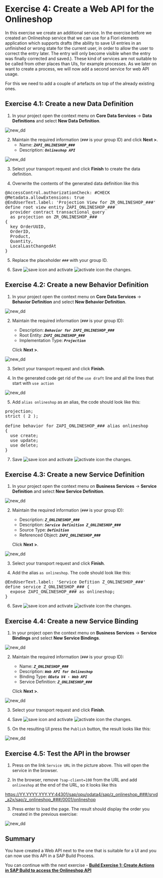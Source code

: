 
# Exercise 4: Create a Web API for the Onlineshop

In this exercise we create an additional service. In the exercise before we created an Onlineshop service that we can use for a Fiori elements application which supports drafts (the ability to save UI entries in an unfinished or wrong state for the current user, in order to allow the user to correct the entry later. The entry will only become visible when the entry was finally corrected and saved.). These kind of services are not suitable to be called from other places than UIs, for example processes. As we later on want to create a process, we will now add a second service for web API usage. 

For this we need to add a couple of artefacts on top of the already existing ones.

## Exercise 4.1: Create a new Data Definition

1. In your project open the context menu on **Core Data Services** -> **Data Definitions** and select **New Data Definition**.

![new_dd](images/100.png) 

2. Maintain the required information (`###` is your group ID) and click **Next >**.
      - Name: _**`ZAPI_ONLINESHOP_###`**_  
      - Description: _**`Onlineshop API`**_  

![new_dd](images/110.png) 

3.  Select your transport request and click **Finish** to create the data definition.

4. Overwrite the contents of the generated data definition like this

<pre lang="ABAP">
@AccessControl.authorizationCheck: #CHECK
@Metadata.allowExtensions: true
@EndUserText.label: 'Projection View for ZR_ONLINESHOP_###'
define root view entity ZAPI_ONLINESHOP_###
  provider contract transactional_query
  as projection on ZR_ONLINESHOP_###
{
  key OrderUUID,
  OrderID,
  Product,
  Quantity,
  LocalLastChangedAt
}
</pre>

5. Replace the placeholder `###` with your group ID. 

6. Save ![save icon](../../images/adt_save.png) and activate ![activate icon](../../images/adt_activate.png) the changes.

## Exercise 4.2: Create a new Behavior Definition

1. In your project open the context menu on **Core Data Services** -> **Behavior Definition** and select **New Behavior Definition**.

![new_dd](images/120.png) 

2. Maintain the required information (`###` is your group ID):
      - Description: _**`Behavior for ZAPI_ONLINESHOP_###`**_
      - Root Entity: _**`ZAPI_ONLINESHOP_###`**_
      - Implementation Type: _**`Projection`**_
       
      Click **Next >**.

![new_dd](images/130.png) 

3. Select your transport request and click **Finish**.

4. In the generated code get rid of the `use draft` line and all the lines that start with `use action`

![new_dd](images/140.png) 

5. Add `alias onlineshop` as an alias, the code should look like this:

<pre lang="ABAP">
projection;
strict ( 2 );

define behavior for ZAPI_ONLINESHOP_### alias onlineshop
{
  use create;
  use update;
  use delete;
}
</pre> 

7. Save ![save icon](../../images/adt_save.png) and activate ![activate icon](../../images/adt_activate.png) the changes.

## Exercise 4.3: Create a new Service Definition

1. In your project open the context menu on **Business Services** -> **Service Definition** and select **New Service Definition**.

![new_dd](images/150.png) 

2. Maintain the required information (`###` is your group ID):
      - Description: _**`Z_ONLINESHOP_###`**_
      - Description: _**`Service Definition Z_ONLINESHOP_###`**_
      - Source Type: _**`Definition`**_
      - Referenced Object: _**`ZAPI_ONLINESHOP_###`**_
       
      Click **Next >**.

![new_dd](images/160.png) 

3. Select your transport request and click **Finish**.

5. Add the alias `as onlineshop`. The code should look like this:

<pre lang="ABAP">
@EndUserText.label: 'Service Defition Z_ONLINESHOP_###'
define service Z_ONLINESHOP_### {
  expose ZAPI_ONLINESHOP_### as onlineshop;
}
</pre>

6. Save ![save icon](../../images/adt_save.png) and activate ![activate icon](../../images/adt_activate.png) the changes.

## Exercise 4.4: Create a new Service Binding

1. In your project open the context menu on **Business Services** -> **Service Bindings** and select **New Service Bindings**.

![new_dd](images/170.png) 

2. Maintain the required information (`###` is your group ID):
      - Name: _**`Z_ONLINESHOP_###`**_
      - Description: _**`Web API for Onlineshop`**_
      - Binding Type: _**`OData V4 - Web API`**_
      - Service Definition: _**`Z_ONLINESHOP_###`**_
       
      Click **Next >**.

![new_dd](images/180.png) 

3. Select your transport request and click **Finish**.

4. Save ![save icon](../../images/adt_save.png) and activate ![activate icon](../../images/adt_activate.png) the changes.

5. On the resulting UI press the `Publish` button, the result looks like this:

![new_dd](images/190.png) 

## Exercise 4.5: Test the API in the browser

1. Press on the link `Service URL` in the picture above. This will open the service in the browser.

2. In the browser, remove `?sap-client=100` from the URL and add `onlineshop` at the end of the URL, so it looks like this

https://YY.YYYY.YYY.YY:44301/sap/opu/odata4/sap/z_onlineshop_###/srvd_a2x/sap/z_onlineshop_###/0001/onlineshop

3. Press enter to load the page. The result should display the order you created in the previous exercise:

![new_dd](images/200.png)  

## Summary   

You have created a Web API next to the one that is suitable for a UI and you can now use this API in a SAP Build Process.

You can continue with the next exercise - **[Build Exercise 1: Create Actions in SAP Build to access the Onlineshop API](../../../build/exercises/ex1/README.md)**

